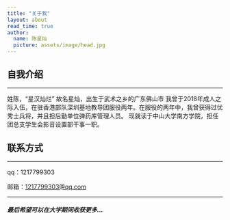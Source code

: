 ```yaml
---
title: "关于我"
layout: about
read_time: true
author: 
  name: 陈星灿
  picture: assets/image/head.jpg
---
```


## 自我介绍
---
姓陈，“星汉灿烂”
故名星灿，出生于武术之乡的广东佛山市
我曾于2018年成人之际入伍，在驻香港部队深圳基地教导团服役两年。在服役的两年中，我曾获得过优秀士兵将，并且担后勤单位弹药库管理人员。
现就读于中山大学南方学院，担任团总支学生会影音设置部干事一职。


## 联系方式
---
qq：1217799303

邮箱：1217799303@qq.com

---
##### 最后希望可以在大学期间收获更多...
